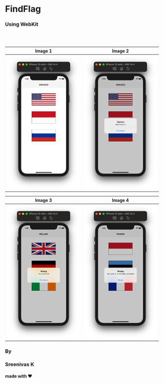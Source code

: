 # FindFlag

<h3> Using WebKit </h3>
<br><br>

Image 1 | Image 2
:-: | :-:
![Image1](https://github.com/Sreenivassreee/FindFlag/blob/main/Documentation/1.png) | ![Image2](https://github.com/Sreenivassreee/FindFlag/blob/main/Documentation/2.png)


Image 3 | Image 4
:-: | :-:
![Image3](https://github.com/Sreenivassreee/FindFlag/blob/main/Documentation/3.png) | ![Image4](https://github.com/Sreenivassreee/FindFlag/blob/main/Documentation/4.png)



  <h3> By  </h3>
  <h3> Sreenivas K </h3>
  <h4> made with ❤️</h4>
  
